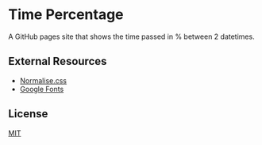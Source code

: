 # Time Percentage

A GitHub pages site that shows the time passed in % between 2 datetimes.
## External Resources

- [Normalise.css](https://necolas.github.io/normalize.css/)
- [Google Fonts](https://fonts.google.com/)
## License

[MIT](https://choosealicense.com/licenses/mit/)
